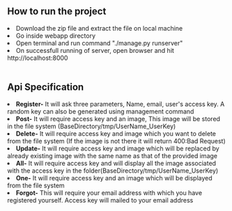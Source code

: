 <h2>How to run the project</h2>
<li>Download the zip file and extract the file on local machine</li>
<li>Go inside webapp directory</li>
<li>Open terminal and run command "./manage.py runserver"</li>
<li>On successfull running of server, open browser and hit http://localhost:8000</li>
<br>
<h2>Api Specification</h2>

<li><strong>Register-</strong> It will ask three parameters, Name, email, user's access key. A random key can also be generated using management command</li>
<li><strong>Post-</strong> It will require access key and an image, This image will be stored in the file system (BaseDirectory/tmp/UserName_UserKey)</li>
<li><strong>Delete-</strong> It will require access key and image which you want to delete from the file system (If the image is not there it will return 400:Bad Request)</li>
<li><strong>Update-</strong> It will require access key and image which will be replaced by already existing image with the same name as that of the provided image</li>
<li><strong>All-</strong> It will require access key and will display all the image associated with the access key in the folder(BaseDirectory/tmp/UserName_UserKey)</li>
<li><strong>One-</strong> It will require access key and an image which will be displayed from the file system</li>
<li><strong>Forgot-</strong> This will require your email address with which you have registered yourself. Access key will mailed to your email address</li>

